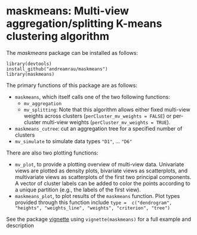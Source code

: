 # maskmeans: Multi-view aggregation/splitting K-means clustering algorithm

The *maskmeans* package can be installed as follows:

```
library(devtools)
install_github("andreamrau/maskmeans")
library(maskmeans)
```
The primary functions of this package are as follows:

- `maskmeans`, which itself calls one of the two following functions:
    * `mv_aggregation`
    * `mv_splitting`: Note that this algorithm allows either fixed multi-view weights across clusters (`perCluster_mv_weights = FALSE`) or per-cluster multi-view weights (`perCluster_mv_weights = TRUE`).
- `maskmeans_cutree`:  cut an aggregation tree for a specified number of clusters
- `mv_simulate` to simulate data types `"D1"`, ... `"D6"`

There are also two plotting functions:

- `mv_plot`, to provide a plotting overview of multi-view data. Univariate views are plotted as density plots, bivariate views as scatterplots, and multivariate views as scatterplots of the first two principal components. A vector of cluster labels can be added to color the points according to a unique partition (e.g., the labels of the first view).
- `maskmeans_plot`, to plot results of the `maskmeans` function. Plot types provided through this function include `type =  c("dendrogram", "heights", "weights_line", "weights", "criterion", "tree")`

See the package [vignette](https://github.com/andreamrau/maskmeans/blob/master/vignette/maskmeans.Rmd) using `vignette(maskmeans)` for a full example and description